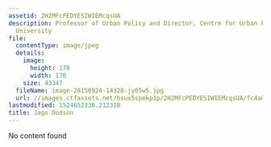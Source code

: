 ```yaml
---
assetid: 2H2MFcPEDYESIWIEMcqsUA
description: Professor of Urban Policy and Director, Centre for Urban Research, RMIT
  University
file:
  contentType: image/jpeg
  details:
    image:
      height: 170
      width: 170
    size: 43347
  fileName: image-20150924-14328-jy05w5.jpg
  url: //images.ctfassets.net/bsux5spekp1p/2H2MFcPEDYESIWIEMcqsUA/fc4a024f82aac96a9407d4bce7808615/image-20150924-14328-jy05w5.jpg
lastmodified: 1524652336.212328
title: Jago Dodson
---
```

No content found